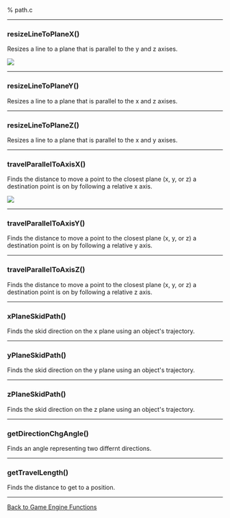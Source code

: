 % path.c

---

### resizeLineToPlaneX()

Resizes a line to a plane that is parallel to the y and z axises.

![](path/0.png)

---

### resizeLineToPlaneY()

Resizes a line to a plane that is parallel to the x and z axises.

---

### resizeLineToPlaneZ()

Resizes a line to a plane that is parallel to the x and y axises.

---

### travelParallelToAxisX()

Finds the distance to move a point to the closest plane (x, y, or z) a destination point is on by following a relative x axis.

![](path/1.png)

---

### travelParallelToAxisY()

Finds the distance to move a point to the closest plane (x, y, or z) a destination point is on by following a relative y axis.

---

### travelParallelToAxisZ()

Finds the distance to move a point to the closest plane (x, y, or z) a destination point is on by following a relative z axis.

---

### xPlaneSkidPath()

Finds the skid direction on the x plane using an object's trajectory.

---

### yPlaneSkidPath()

Finds the skid direction on the y plane using an object's trajectory.

---

### zPlaneSkidPath()

Finds the skid direction on the z plane using an object's trajectory.

---

### getDirectionChgAngle()

Finds an angle representing two differnt directions.

---

### getTravelLength()

Finds the distance to get to a position.

---

[Back to Game Engine Functions](index.html)

